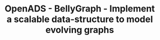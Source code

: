---
layout: gsoc
categories: gsoc2017
divid: openadsbellygraphi
title:  OpenADS - BellyGraph - Implement a scalable data-structure to model evolving graphs
description: <p>BellyGraph is a novel query framework built for evolving graphs, currently sketch based summarization techniques (e.g TCM) are implemented, and graph degree distribution is approximated across streaming graph relations. Idea is to extend the current data-structure to more scalable version which can deal with both online and offline analysis of evolving graphs.</p><p>BellyGraph is directly connected with OpenADS -- which is a Big Data analytics framework designed to consume and monitor network traffic and mine hidden anomalies using advanced machine learning techniques. In current date, OpenADS is still at it's conceptual stage where it is designed to work at a massive scale. The system believes to act as an extensible and reliable platform to enrich traditional Intrusion Detection System (IDS). OpenADS is unique at it's nature with the architecture supported by Berkeley Data Stack (BDS). <a href="https://github.com/scorelab/OpenADS/wiki" target="_blank">OpenADS Wiki</a></p>
githuburl: https://github.com/scorelab/OpenADS
requiredknowledge: Graph theory, Temporal models, Experience with any event driven language
possiblementors: Milindu Sanoj Kumarage(sanoj@scorelab.org)
---